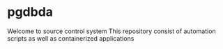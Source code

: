 # pgdbda

Welcome to source control system
This repository consist of automation scripts as well as containerized applications
